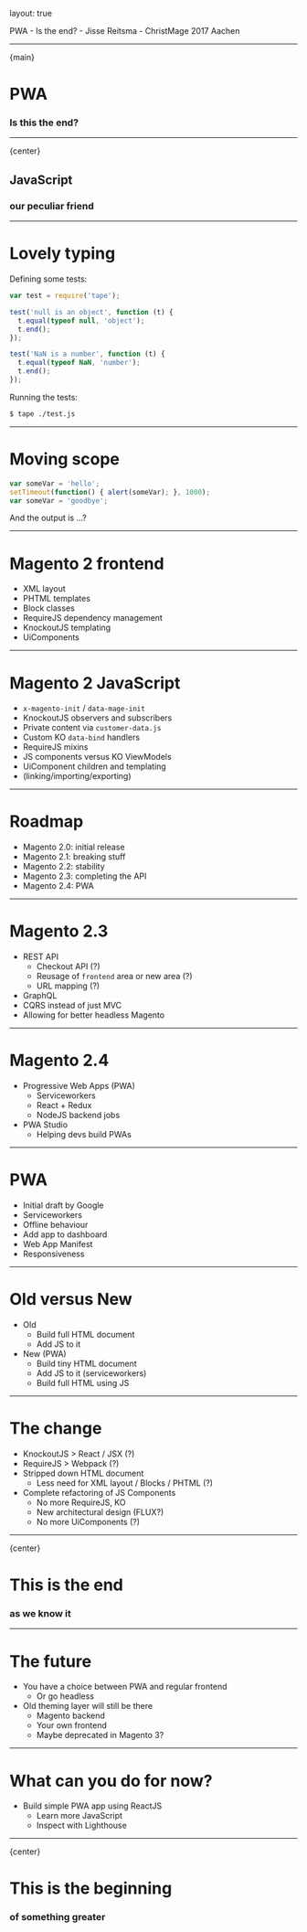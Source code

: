 layout: true
<div class="slide-footer">
    <span>PWA - Is the end? - Jisse Reitsma - ChristMage 2017 Aachen</span>
</div>

---
{main}
# PWA
### Is this the end?

---
{center}
## JavaScript
### our peculiar friend

---
# Lovely typing
Defining some tests:
```js
var test = require('tape');

test('null is an object', function (t) {
  t.equal(typeof null, 'object');
  t.end();
});

test('NaN is a number', function (t) {
  t.equal(typeof NaN, 'number');
  t.end();
});
```

Running the tests:
```bash
$ tape ./test.js
```

---
# Moving scope
```js
var someVar = 'hello';
setTimeout(function() { alert(someVar); }, 1000);
var someVar = 'goodbye';
```

And the output is ...?

---
# Magento 2 frontend
- XML layout
- PHTML templates
- Block classes
- RequireJS dependency management
- KnockoutJS templating
- UiComponents

---
# Magento 2 JavaScript
- `x-magento-init` / `data-mage-init`
- KnockoutJS observers and subscribers
- Private content via `customer-data.js`
- Custom KO `data-bind` handlers
- RequireJS mixins
- JS components versus KO ViewModels
- UiComponent children and templating
- (linking/importing/exporting)

---
# Roadmap
- Magento 2.0: initial release
- Magento 2.1: breaking stuff
- Magento 2.2: stability
- Magento 2.3: completing the API
- Magento 2.4: PWA

---
# Magento 2.3
- REST API
  - Checkout API (?)
  - Reusage of `frontend` area or new area (?)
  - URL mapping (?)
- GraphQL
- CQRS instead of just MVC
- Allowing for better headless Magento

---
# Magento 2.4
- Progressive Web Apps (PWA)
  - Serviceworkers
  - React + Redux
  - NodeJS backend jobs
- PWA Studio
  - Helping devs build PWAs

---
# PWA
- Initial draft by Google
- Serviceworkers
- Offline behaviour
- Add app to dashboard
- Web App Manifest
- Responsiveness

---
# Old versus New
- Old
  - Build full HTML document
  - Add JS to it
- New (PWA)
  - Build tiny HTML document
  - Add JS to it (serviceworkers)
  - Build full HTML using JS

---
# The change
- KnockoutJS > React / JSX (?)
- RequireJS > Webpack (?)
- Stripped down HTML document
  - Less need for XML layout / Blocks / PHTML (?)
- Complete refactoring of JS Components
  - No more RequireJS, KO
  - New architectural design (FLUX?)
  - No more UiComponents (?)

---
{center}
# This is the end
### as we know it

---
# The future
- You have a choice between PWA and regular frontend
  - Or go headless
- Old theming layer will still be there
  - Magento backend
  - Your own frontend
  - Maybe deprecated in Magento 3?

---
# What can you do for now?
- Build simple PWA app using ReactJS
  - Learn more JavaScript
  - Inspect with Lighthouse

---
{center}
# This is the beginning
### of something greater
